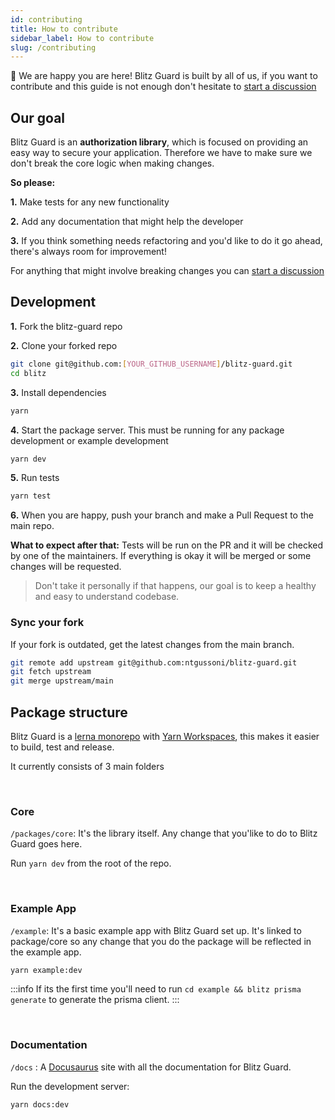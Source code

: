 ```yaml
---
id: contributing
title: How to contribute
sidebar_label: How to contribute
slug: /contributing
---
```


:rocket: We are happy you are here! Blitz Guard is built by all of us, if you want to contribute and this guide is not enough don't hesitate to [start a discussion](https://github.com/ntgussoni/blitz-guard/discussions/new)

## Our goal

Blitz Guard is an **authorization library**, which is focused on providing an easy way to secure your application. Therefore we have to make sure we don't break the core logic when making changes.

**So please:**

**1.** Make tests for any new functionality

**2.** Add any documentation that might help the developer

**3.** If you think something needs refactoring and you'd like to do it go ahead, there's always room for improvement!

For anything that might involve breaking changes you can [start a discussion](https://github.com/ntgussoni/blitz-guard/discussions/new)

## Development

**1.** Fork the blitz-guard repo

**2.** Clone your forked repo

```bash
git clone git@github.com:[YOUR_GITHUB_USERNAME]/blitz-guard.git
cd blitz
```

**3.** Install dependencies

```bash
yarn
```

**4.** Start the package server. This must be running for any package development or example development

```bash
yarn dev
```

**5.** Run tests

```bash
yarn test
```

**6.** When you are happy, push your branch and make a Pull Request to the main repo.

**What to expect after that:** Tests will be run on the PR and it will be checked by one of the maintainers.
If everything is okay it will be merged or some changes will be requested.

> Don't take it personally if that happens, our goal is to keep a healthy and easy to understand codebase.

### Sync your fork

If your fork is outdated, get the latest changes from the main branch.

```bash
git remote add upstream git@github.com:ntgussoni/blitz-guard.git
git fetch upstream
git merge upstream/main
```

## Package structure

Blitz Guard is a [lerna monorepo](https://github.com/lerna/lerna) with [Yarn Workspaces](https://classic.yarnpkg.com/en/docs/workspaces/), this makes it easier to build, test and release.

It currently consists of 3 main folders

<br/>

### Core

`/packages/core`: It's the library itself. Any change that you'like to do to Blitz Guard goes here.

Run `yarn dev` from the root of the repo.

<br/>

### Example App

`/example`: It's a basic example app with Blitz Guard set up.
It's linked to package/core so any change that you do the package will be reflected in the example app.

```bash
yarn example:dev
```

:::info
If its the first time you'll need to run `cd example && blitz prisma generate` to generate the prisma client.
:::

<br/>

### Documentation

`/docs` : A [Docusaurus](https://v2.docusaurus.io/) site with all the documentation for Blitz Guard.

Run the development server:

```bash
yarn docs:dev
```
